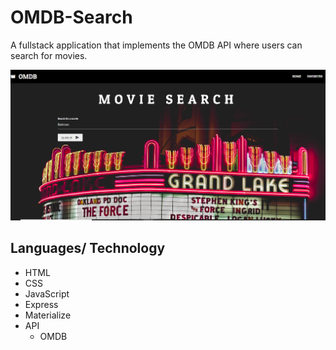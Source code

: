 # OMDB-Search
A fullstack application that implements the OMDB API where users can search for movies.

![](app/public/images/homescreen.PNG)

## Languages/ Technology 
- HTML
- CSS
- JavaScript
- Express
- Materialize
- API
  - OMDB

